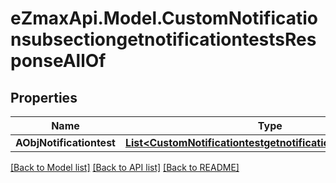 
# eZmaxApi.Model.CustomNotificationsubsectiongetnotificationtestsResponseAllOf

## Properties

Name | Type | Description | Notes
------------ | ------------- | ------------- | -------------
**AObjNotificationtest** | [**List&lt;CustomNotificationtestgetnotificationtestsResponse&gt;**](CustomNotificationtestgetnotificationtestsResponse.md) |  | 

[[Back to Model list]](../README.md#documentation-for-models)
[[Back to API list]](../README.md#documentation-for-api-endpoints)
[[Back to README]](../README.md)

